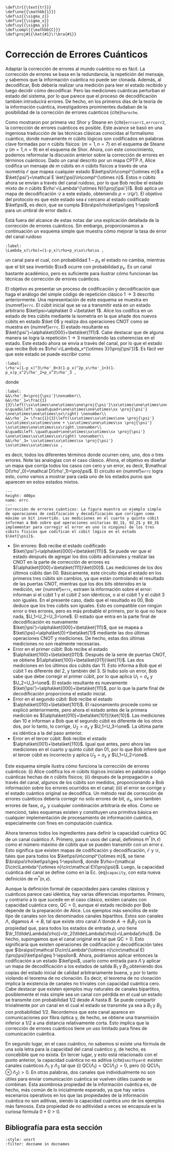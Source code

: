 ```{math}
\def\tr{{\text{tr}}}
\def\one{{\mathbb{1}}}
\def\sz{{\sigma_z}}
\def\sx{{\sigma_x}}
\def\sy{{\sigma_y}}
\def\compl{{\mathbb{C}}}
\def\proj#1{\ket{#1}\!\bra{#1}}
```

# Corrección de Errores Cuánticos

Adaptar la corrección de errores al mundo cuántico no es fácil. La corrección de errores se basa en la redundancia, la repetición del mensaje, y sabemos que la información cuántica no puede ser clonada. Además, al decodificar, Bob debería realizar una medición para leer el estado recibido y luego decidir cómo decodificar. Pero las mediciones cuánticas perturban el estado del sistema, por lo que parece que el proceso de decodificación también introducirá errores. De hecho, en los primeros días de la teoría de la información cuántica, investigadores prominentes dudaban de la posibilidad de la corrección de errores cuánticos {cite}`haroche`.

Como mostraron por primera vez Shor y Steane en {cite}`errcorr1,errcorr2`, la corrección de errores cuánticos es posible. Este avance se basó en una ingeniosa traducción de las técnicas clásicas conocidas al formalismo cuántico, donde nuevamente $m$ cúbits lógicos son codificados en palabras clave formadas por $n$ cúbits físicos: $(m=1,n=7)$ en el esquema de Steane y $(m=1,n=9)$ en el esquema de Shor. Ahora, con este conocimiento, podemos reformular la discusión anterior sobre la corrección de errores en términos cuánticos. Dado un canal descrito por un mapa CPTP $\Lambda$, Alice codifica un mensaje de $m$ cúbits en $n$ cúbits físicos a través de una isometría $\mathcal E$ que mapea cualquier estado $\ket\psi\in\compl^{\otimes m}$ a $\ket{\psi'}=\mathcal E \ket{\psi}\in\compl^{\otimes n}$. Estos $n$ cúbits ahora se envían a través del canal ruidoso, por lo que Bob recibe el estado mixto de $n$ cúbits $\rho'=\Lambda^{\otimes N}(\proj{\psi'})$. Bob aplica un mapa de decodificación $\mathcal D$ a este estado, obteniendo $\rho=\mathcal D(\rho')$. El objetivo del protocolo es que este estado sea $\epsilon$ cercano al estado codificado $\ket\psi$, es decir, que se cumpla $\bra\psi\rho\ket\psi\geq 1-\epsilon$ para un umbral de error dado $\epsilon$.

Está fuera del alcance de estas notas dar una explicación detallada de la corrección de errores cuánticos. Sin embargo, proporcionamos a continuación un esquema simple que muestra cómo mejorar la tasa de error del canal ruidoso

```{math}
:label:
\Lambda_x(\rho)=(1-p_x)\rho+p_x\sx\rho\sx ,
```

un canal para el cual, con probabilidad $1-p_x$ el estado no cambia, mientras que el bit sea invertido $\sx$ ocurre con probabilidad $p_x$. Es un canal bastante académico, pero es suficiente para ilustrar cómo funcionan las técnicas de corrección de errores cuánticos.

El objetivo es presentar un proceso de codificación y decodificación que haga el análogo del simple código de repetición clásico $1\rightarrow 3$ descrito anteriormente. Una representación de este esquema se muestra en {numref}`errc`. El cúbit inicial que se va a transmitir está en un estado arbitrario $\ket\psi=\alpha\ket 0 +\beta\ket 1$. Alice los codifica en un estado de tres cúbits mediante la isometría en la que añade dos nuevos cúbits en estado $\ket 0$ y realiza dos operaciones CNOT como se muestra en {numref}`errc`. El estado resultante es $\ket{\psi'}=\alpha\ket{000}+\beta\ket{111}$. Cabe destacar que de alguna manera se logra la repetición $1\rightarrow 3$ manteniendo las coherencias en el estado. Este estado ahora se envía a través del canal, por lo que el estado que recibe Bob es $\rho'=\Lambda_x^{\otimes 3}(\proj{\psi'})$. Es fácil ver que este estado se puede escribir como

```{math}
:label:
\rho'=(1-p_x)^3\rho'_0+3(1-p_x)^2p_x\rho'_1+3(1-p_x)p_x^2\rho'_2+p_x^3\rho'_3 ,
```

donde

```{math}
:label:
&&\rho'_0=\proj{\psi'}\nonumber\\
&&\rho'_1=\frac{1}{3}\left(\sx\otimes\one\otimes\one\proj{\psi'}\sx\otimes\one\otimes\one+\one\otimes\sx\otimes\one\proj{\psi'}\one\otimes\sx\otimes\one\right.\nonumber\\
&\quad&\left.\quad\quad+\one\otimes\one\otimes\sx \proj{\psi'} \one\otimes\one\otimes\sx\right) \nonumber\\
&&\rho'_2= \frac{1}{3}\left(\sx\otimes\sx\otimes\one \proj{\psi'} \sx\otimes\sx\otimes\one + \sx\otimes\one\otimes\sx \proj{\psi'} \sx\otimes\one\otimes\sx\right.\nonumber\\
&\quad&\left.\quad\quad+\one\otimes\sx\otimes\sx \proj{\psi'} \one\otimes\sx\otimes\sx\right) \nonumber\\
&&\rho'_3= \sx\otimes\sx\otimes\sx \proj{\psi'} \sx\otimes\sx\otimes\sx ,
```

es decir, todos los diferentes términos donde ocurren cero, uno, dos o tres errores. Note las analogías con el caso clásico. Ahora, el objetivo es diseñar un mapa que corrija todos los casos con cero y un error, es decir, $\mathcal D(\rho'_0)=\mathcal D(\rho'_1)=\proj\psi$. El circuito en {numref}`errc`  logra esto, como vamos a mostrar para cada uno de los estados puros que aparecen en estos estados mixtos.

```{figure} ./errcorr.png
---
height: 400px
name: errc
---
Corrección de errores cuánticos: La figura muestra un ejemplo simple de operaciones de codificación y decodificación que corrigen como máximo un bit invertido. Las mediciones en el cuarto y quinto cúbit informan a Bob sobre qué operaciones unitarias $U_1$, $U_2$ y $U_3$ implementar para corregir el error en uno (o ninguno) de los tres cúbits físicos que codifican el cúbit lógico en el estado $\ket{\psi}$.
```

- Sin errores: Bob recibe el estado codificado
    $\ket{\psi'}=\alpha\ket{000}+\beta\ket{111}$. Se puede ver que el estado después de agregar los dos cúbits adicionales y realizar las CNOT en la parte de corrección de errores es $(\alpha\ket{000}+\beta\ket{111})\ket{00}$. Las mediciones de los dos últimos cúbits dan $00$. Básicamente, este circuito deja el estado en los primeros tres cúbits sin cambios, ya que están controlando el resultado de las puertas CNOT, mientras que los dos bits obtenidos en la medición, ver {numref}`errc`, extraen la información sobre el error: informan si el cúbit 1 y el cúbit 2 son idénticos, o si el cúbit 1 y el cúbit 3 son iguales. En el presente caso, dado que el resultado es 00, Bob deduce que los tres cúbits son iguales. Esto es compatible con ningún error o tres errores, pero es más probable el primero, por lo que no hace nada, $U_1=U_2=U_3=\one$. El estado que entra en la parte final de decodificación es nuevamente  $\ket{\psi'}=\alpha\ket{000}+\beta\ket{111}$, que se mapea a $\ket{\psi}=\alpha\ket{0}+\beta\ket{1}$ mediante las dos últimas operaciones CNOT y mediciones. De hecho, estas dos últimas mediciones no son realmente necesarias.
- Error en el primer cúbit: Bob recibe el estado
    $\alpha\ket{100}+\beta\ket{011}$. Después de la serie de puertas CNOT, se obtiene $(\alpha\ket{100}+\beta\ket{011})\ket{11}$. Las dos mediciones en los últimos dos cúbits dan 11. Esto informa a Bob que el cúbit 1 es diferente del 2, y también del 3. Si hubo solo un error, Bob sabe que debe corregir el primer cúbit, por lo que aplica $U_1=\sigma_x$ y $U_2=U_3=\one$. El estado resultante es nuevamente $\ket{\psi'}=\alpha\ket{000}+\beta\ket{111}$, por lo que la parte final de decodificación proporciona el estado inicial.
- Error en el segundo cúbit: Bob recibe el estado
    $\alpha\ket{010}+\beta\ket{101}$. El razonamiento procede como
se explicó anteriormente, pero ahora el estado antes de la primera medición es $(\alpha\ket{010}+\beta\ket{101})\ket{10}$. Las mediciones dan 10 e informan a Bob que el segundo cúbit es diferente de los otros dos, por lo tanto, lo corrige, $U_2=\sigma_x$ y $U_1=U_3=\one$. La última parte es idéntica a la del paso anterior.
- Error en el tercer cúbit: Bob recibe el estado
    $\alpha\ket{001}+\beta\ket{110}$. Igual que antes, pero ahora las
mediciones en el cuarto y quinto cúbit dan 01, por lo que Bob infiere que el tercer cúbit es incorrecto y aplica $U_3=\sigma_x$ y
    $U_1=U_2=\one$.

Este esquema simple ilustra cómo funciona la corrección de errores cuánticos: (i) Alice codifica los $m$ cúbits lógicos iniciales en palabras código cuánticas hechas de $n$ cúbits físicos; (ii) después de la propagación a través del canal, algunos de los cúbits son medidos, proporcionando a Bob información sobre los errores ocurridos en el canal; (iii) el error se corrige y el estado cuántico original se decodifica. Un método real de corrección de errores cuánticos debería corregir no solo errores de bit, $\sigma_x$, sino también errores de fase, $\sigma_z$, y cualquier combinación arbitraria de ellos. Como se mencionó, tales esquemas existen y constituyen una primitiva básica en cualquier implementación de procesamiento de información cuántica, especialmente con fines en computación cuántica.

Ahora tenemos todos los ingredientes para definir la capacidad cuántica $\text{QC}$ de un canal cuántico $\Lambda$. Primero, para $n$ usos del canal, definimos $m^*(n,\epsilon)$ como el número máximo de cúbits que se pueden transmitir con un error $\epsilon$. Esto significa que existen mapas de codificación y decodificación, $\mathcal E$ y $\mathcal D$, tales que para todos los $\ket\psi\in\compl^{\otimes m}$, se tiene $\bra\psi\rho\ket\psi\geq 1-\epsilon$, donde $\rho=(\mathcal D\circ\Lambda^{\otimes n}\circ\mathcal E)(\proj\psi)$. Luego, la capacidad cuántica del canal se define como en la Ec. {eq}`capacity`, con esta nueva definición de $m^*(n,\epsilon)$.

Aunque la definición formal de capacidades para canales clásicos y cuánticos parece casi idéntica, hay varias diferencias importantes. Primero, y contrario a lo que sucede en el caso clásico, existen canales con capacidad cuántica cero, $\text{QC}=0$, aunque el estado recibido por Bob depende de la preparación de Alice. Los ejemplos más sencillos de este tipo de canales son los denominados canales bipartitos. Estos son canales $\Lambda$, digamos $A\rightarrow B$, tal que existe otro canal $\tilde\Lambda$ donde $A\rightarrow B_1B_2$ con la propiedad que, para todos los estados de entrada $\rho$, uno tiene $\tr_1(\tilde\Lambda(\rho))=\tr_2(\tilde\Lambda(\rho))=\Lambda(\rho)$. De hecho, supongamos que el canal original era tal que $\text{QC}>0$. Esto significaría que existen operaciones de codificación y decodificación tales que $\bra\psi(\mathcal D\circ\Lambda^{\otimes n}\circ\mathcal E)(\proj\psi)\ket\psi\geq 1-\epsilon$. Ahora, podríamos aplicar entonces la codificación a un estado $\ket\psi$, usarlo como entrada para $\tilde\Lambda$ y aplicar un mapa de decodificación a los estados de salida $B_1$ y $B_2$,obteniendo dos copias del estado inicial de calidad arbitrariamente buena, y por lo tanto violando el teorema de no clonación. Es decir, el teorema de no clonación implica la existencia de canales no triviales con capacidad cuántica cero. Cabe destacar que existen ejemplos muy naturales de canales bipartitos, posiblemente el más simple sea un canal con pérdida en el cual un estado se transmite con probabilidad $1/2$ desde $A$ hasta $B$. Se puede compartir trivialmente por un canal en el cual el estado se transmite ya sea a $B_1$ y $B_2$ con probabilidad $1/2$. Recordemos que este canal aparece en comunicaciones por fibra óptica y, de hecho, se obtiene una transmisión inferior a $1/2$ a una distancia relativamente corta. Esto implica que la corrección de errores cuánticos tiene un uso limitado para fines de comunicación cuántica.

En segundo lugar, en el caso cuántico, no sabemos si existe una fórmula de una sola letra para la capacidad del canal cuántico y, de hecho, es concebible que no exista. En tercer lugar, y esto está relacionado con el punto anterior, la capacidad cuántica no es aditiva {cite}`smithyard`: existen canales cuánticos $\Lambda_1$ y $\Lambda_2$ tal que (i) $\text{QC}(\Lambda_1)=\text{QC}(\Lambda_2)=0$, pero (ii) $\text{QC}(\Lambda_1\otimes\Lambda_2)>0$. En otras palabras, dos canales que individualmente no son útiles para enviar comunicación cuántica se vuelven útiles cuando se combinan. Esta asombrosa propiedad de la información cuántica es, de hecho, más común de lo inicialmente esperado, ya que hay varios escenarios operativos en los que las propiedades de la información cuántica no son aditivas, siendo la capacidad cuántica uno de los ejemplos más famosos. Esta propiedad de no aditividad a veces se encapsula en la curiosa fórmula $0+0>0$.

## Bibliografía para esta sección
```{bibliography}
:style: unsrt
:filter: docname in docnames
```


